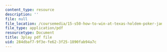 ```yaml
---
content_type: resource
description: ''
file: null
file_location: /coursemedia/15-s50-how-to-win-at-texas-holdem-poker-january-iap-2016/284dbaf79f3efe623f251890fab94a7c_u14ymLSF8y4.pdf
file_type: application/pdf
resourcetype: Document
title: 3play pdf file
uid: 284dbaf7-9f3e-fe62-3f25-1890fab94a7c
---
```

